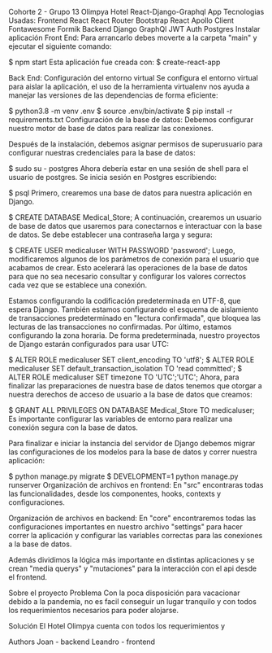 Cohorte 2 - Grupo 13
Olimpya Hotel React-Django-Graphql App
Tecnologias Usadas:
Frontend
React
React Router
Bootstrap
React Apollo Client
Fontawesome
Formik
Backend
Django
GraphQl
JWT Auth
Postgres
Instalar aplicación
Front End:
Para arrancarlo debes moverte a la carpeta "main" y ejecutar el siguiente comando:

$ npm start 
Esta aplicación fue creada con:
$ create-react-app

Back End:
Configuración del entorno virtual
Se configura el entorno virtual para aislar la aplicación, el uso de la herramienta virtualenv nos ayuda a manejar las versiones de las dependencias de forma eficiente:

$ python3.8 -m venv .env
$ source .env/bin/activate
$ pip install -r requirements.txt
Configuración de la base de datos:
Debemos configurar nuestro motor de base de datos para realizar las conexiones.

Después de la instalación, debemos asignar permisos de superusuario para configurar nuestras credenciales para la base de datos:

$ sudo su - postgres
Ahora debería estar en una sesión de shell para el usuario de postgres. Se inicia sesión en Postgres escribiendo:

$ psql
Primero, crearemos una base de datos para nuestra aplicación en Django.

$ CREATE DATABASE Medical_Store;
A continuación, crearemos un usuario de base de datos que usaremos para conectarnos e interactuar con la base de datos. Se debe establecer una contraseña larga y segura:

$ CREATE USER medicaluser WITH PASSWORD 'password';
Luego, modificaremos algunos de los parámetros de conexión para el usuario que acabamos de crear. Esto acelerará las operaciones de la base de datos para que no sea necesario consultar y configurar los valores correctos cada vez que se establece una conexión.

Estamos configurando la codificación predeterminada en UTF-8, que espera Django. También estamos configurando el esquema de aislamiento de transacciones predeterminado en "lectura confirmada", que bloquea las lecturas de las transacciones no confirmadas. Por último, estamos configurando la zona horaria. De forma predeterminada, nuestro proyectos de Django estarán configurados para usar UTC:

$ ALTER ROLE medicaluser SET client_encoding TO 'utf8';
$ ALTER ROLE medicaluser SET default_transaction_isolation TO 'read committed';
$ ALTER ROLE medicaluser SET timezone TO 'UTC';'UTC';
Ahora, para finalizar las preparaciones de nuestra base de datos tenemos que otorgar a nuestra derechos de acceso de usuario a la base de datos que creamos:

$ GRANT ALL PRIVILEGES ON DATABASE Medical_Store TO medicaluser;
Es importante configurar las variables de entorno para realizar una conexión segura con la base de datos.

Para finalizar e iniciar la instancia del servidor de Django debemos migrar las configuraciones de los modelos para la base de datos y correr nuestra aplicación:

$ python manage.py migrate
$ DEVELOPMENT=1 python manage.py runserver
Organización de archivos en frontend:
En "src" encontraras todas las funcionalidades, desde los componentes, hooks, contexts y configuraciones.

Organización de archivos en backend:
En "core" encontraremos todas las configuraciones importantes en nuestro archivo "settings" para hacer correr la aplicación y configurar las variables correctas para las conexiones a la base de datos.

Además dividimos la lógica más importante en distintas aplicaciones y se crean "media querys" y "mutaciones" para la interacción con el api desde el frontend.

Sobre el proyecto
Problema
Con la poca disposición para vacacionar debido a la pandemia, no es facil conseguir un lugar tranquilo y con todos los requerimientos necesarios para poder alojarse.

Solución
El Hotel Olimpya cuenta con todos los requerimientos y 

Authors
Joan - backend
Leandro - frontend